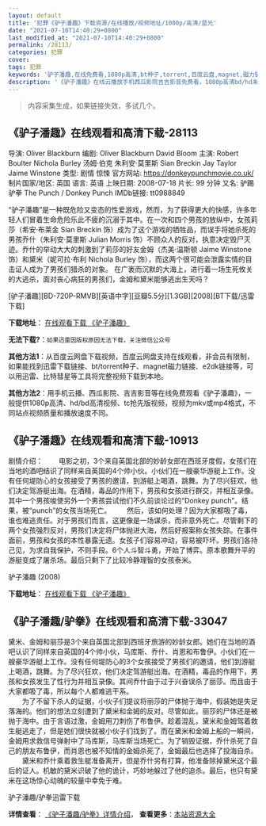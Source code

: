 ```yaml
---
layout: default
title: '犯罪《驴子潘趣》下载资源/在线播放/视频地址/1080p/高清/蓝光'
date: "2021-07-10T14:40:29+0800"
last_modified_at: "2021-07-10T14:40:29+0800"
permalink: /28113/
categories: 犯罪
cover:
tags: 犯罪
keywords: '驴子潘趣,在线免费看,1080p高清,bt种子,torrent,百度云盘,magnet,磁力链,迅雷下载资源'
description: '《驴子潘趣》在线云播放手机西瓜影院吉吉影音免费看，1080p高清bd/hd未删减完整版和tc抢先枪版，mkv/mp4格式，附带bt/torrent种子、magnet/磁力链、百度云盘、网盘资源迅雷下载链接'
---
```


>内容采集生成，如果链接失效，多试几个。


## 《驴子潘趣》在线观看和高清下载-28113

导演: Oliver Blackburn 编剧: Oliver Blackburn David Bloom 主演: Robert Boulter Nichola Burley 汤姆·伯克 朱利安·莫里斯 Sian Breckin Jay Taylor Jaime Winstone 类型: 剧情 惊悚 官方网站: https://donkeypunchmovie.co.uk/ 制片国家/地区: 英国 语言: 英语 上映日期: 2008-07-18 片长: 99 分钟 又名: 驴踢 驴拳 The Punch / Donkey Punch IMDb链接: tt0988849

“驴子潘趣”是一种既危险又变态的性爱游戏，然而，为了获得更大的快感，许多年轻人们冒着生命危险乐此不疲的沉溺于其中。在一次和四个男孩的放纵中，女孩莉莎（希安·布莱金 Sian Breckin 饰）成为了这个游戏的牺牲品，而误手将她杀死的男孩乔什（朱利安·莫里斯 Julian Morris 饰）不顾众人的反对，执意决定毁尸灭迹。乔什的举动大大的刺激到了莉莎的好友金姆（杰美·温斯顿 Jaime Winstone 饰）和黛米（妮可拉·布利 Nichola Burley 饰），而这两个很可能会泄露实情的目击证人成为了男孩们猎杀的对象。 在广袤而沉默的大海上，进行着一场生死攸关的大逃杀，面对丧心病狂的男孩们，金姆和黛米能够逃出生天吗？


[驴子潘趣][BD-720P-RMVB][英语中字][豆瓣5.5分][1.3GB][2008][BT下载/迅雷下载]

**下载地址**： [在线观看下载 《驴子潘趣》](https://www.btdx8.com/torrent/donkey_punch_2008.html) 


**无法下载?**：`如果迅雷因版权原因无法下载，关注微信公众号 `

**其他方法1**：从百度云网盘下载视频，百度云网盘支持在线观看，非会员有限制，如果能找到迅雷下载链接、bt/torrent种子、magnet磁力链接、e2dk链接等，可以用迅雷、比特彗星等工具将完整视频下载到本地。

**其他方法2**：用手机云播、西瓜影院、吉吉影音等在线免费观看《驴子潘趣》，一般提供1080p高清、hd/bd高清视频、tc抢先版视频，视频为mkv或mp4格式，不同站点视频质量和播放速度不同。


## 《驴子潘趣》在线观看和高清下载-10913

剧情介绍：　　 电影之初，3个来自英国北部的妙龄女郎在西班牙度假，女孩们在当地的酒吧结识了同样来自英国的4个帅小伙。小伙们在一艘豪华游艇上工作。没有任何堤防心的女孩接受了男孩的邀请，到游艇上喝酒，跳舞。为了尽兴狂欢，他们决定驾游艇出海。在酒精，毒品的作用下，男孩和女孩进行群交，并相互录像。其中一个男孩唆使另外一个男孩尝试他们不久前谈论过的“Donkey punch”。结果，被“punch”的女孩当场死亡。 　　然后，该如何处理？因为大家都吸了毒，谁也难逃责任。对于男孩们而言，这更像是一场谋杀，而非意外死亡。尽管剩下的两个女孩强烈反对，男孩们决定将尸体抛进大海，然后好报案称女孩失踪。在事件面前，男孩和女孩的本性暴露无遗。女孩子们容易冲动，容易被吓坏。男孩们各持己见，为求自我保护，不则手段。6个人斗智斗勇，开始了博弈。原本歌舞升平的游艇变成了屠杀场。最后只剩下了比较冷静理智的女孩泰米。


驴子潘趣 (2008)

**下载地址**： [在线观看下载 《驴子潘趣》](https://www.btbtdy.me/btdy/dy8089.html) 


## 《驴子潘趣/驴拳》在线观看和高清下载-33047

黛米、金姆和丽莎是3个来自英国北部到西班牙旅游的妙龄女郎。她们在当地的酒吧认识了同样来自英国的4个帅小伙，马库斯、乔什、肖恩和布鲁伊。小伙们在一艘豪华游艇上工作。没有任何堤防心的3个女孩接受了男孩们的邀请，他们到游艇上喝酒，跳舞。为了尽兴狂欢，他们决定驾游艇出海。在酒精，毒品的作用下，男孩和女孩发生了性行为并相互录像。其间乔什由于过于兴奋误杀了丽莎。而且由于大家都吸了毒，所以每个人都难逃干系。<br />　　为了不留下杀人的证据，小伙子们提议将丽莎的尸体抛于海中，假装她是失足落海的。他们的想法立刻遭到了黛米和金姆的反对。尽管如此，丽莎的尸体还是被抛于海中。由于言语过激，金姆用刀刺伤了布鲁伊。趁着混乱，黛米和金姆驾着救生艇逃走了，但是她们很快就被小伙子们找到了。而在黛米和金姆上船的一瞬间，金姆用求救信号弹射中了马库斯，马库斯当场死亡。为了销毁证据，乔什杀死了自己的朋友布鲁伊，而肖恩也被不知情的金姆杀死了，金姆最后也选择了投海自杀。<br />　　黛米和乔什乘着救生艇准备离开，但是乔什另有打算，他准备除掉黛米这个最后的证人。机敏的黛米识破了他的诡计，巧妙地躲过了他的追杀。最后，也只有黛米在这场惊心动魄的较量中幸免于难。</p>


驴子潘趣/驴拳迅雷下载

**详情查看**： [《驴子潘趣/驴拳》详情介绍](/movie/33047/)， **查看更多**：[本站资源大全](/movie/t/all/)

